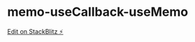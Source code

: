 # memo-useCallback-useMemo

[Edit on StackBlitz ⚡️](https://stackblitz.com/edit/stackblitz-starters-vadxg7)